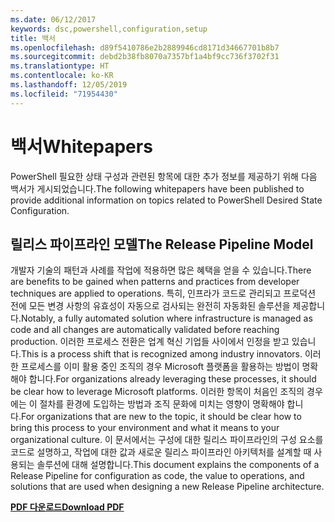 ```yaml
---
ms.date: 06/12/2017
keywords: dsc,powershell,configuration,setup
title: 백서
ms.openlocfilehash: d89f5410786e2b2889946cd8171d34667701b8b7
ms.sourcegitcommit: debd2b38fb8070a7357bf1a4bf9cc736f3702f31
ms.translationtype: HT
ms.contentlocale: ko-KR
ms.lasthandoff: 12/05/2019
ms.locfileid: "71954430"
---
```

# <a name="whitepapers"></a><span data-ttu-id="ee500-103">백서</span><span class="sxs-lookup"><span data-stu-id="ee500-103">Whitepapers</span></span>

<span data-ttu-id="ee500-104">PowerShell 필요한 상태 구성과 관련된 항목에 대한 추가 정보를 제공하기 위해 다음 백서가 게시되었습니다.</span><span class="sxs-lookup"><span data-stu-id="ee500-104">The following whitepapers have been published to provide additional information on topics related to PowerShell Desired State Configuration.</span></span>

## <a name="the-release-pipeline-model"></a><span data-ttu-id="ee500-105">릴리스 파이프라인 모델</span><span class="sxs-lookup"><span data-stu-id="ee500-105">The Release Pipeline Model</span></span>
<span data-ttu-id="ee500-106">개발자 기술의 패턴과 사례를 작업에 적용하면 많은 혜택을 얻을 수 있습니다.</span><span class="sxs-lookup"><span data-stu-id="ee500-106">There are benefits to be gained when patterns and practices from developer techniques are applied to operations.</span></span> <span data-ttu-id="ee500-107">특히, 인프라가 코드로 관리되고 프로덕션 전에 모든 변경 사항의 유효성이 자동으로 검사되는 완전히 자동화된 솔루션을 제공합니다.</span><span class="sxs-lookup"><span data-stu-id="ee500-107">Notably, a fully automated solution where infrastructure is managed as code and all changes are automatically validated before reaching production.</span></span> <span data-ttu-id="ee500-108">이러한 프로세스 전환은 업계 혁신 기업들 사이에서 인정을 받고 있습니다.</span><span class="sxs-lookup"><span data-stu-id="ee500-108">This is a process shift that is recognized among industry innovators.</span></span> <span data-ttu-id="ee500-109">이러한 프로세스를 이미 활용 중인 조직의 경우 Microsoft 플랫폼을 활용하는 방법이 명확해야 합니다.</span><span class="sxs-lookup"><span data-stu-id="ee500-109">For organizations already leveraging these processes, it should be clear how to leverage Microsoft platforms.</span></span> <span data-ttu-id="ee500-110">이러한 항목이 처음인 조직의 경우에는 이 절차를 환경에 도입하는 방법과 조직 문화에 미치는 영향이 명확해야 합니다.</span><span class="sxs-lookup"><span data-stu-id="ee500-110">For organizations that are new to the topic, it should be clear how to bring this process to your environment and what it means to your organizational culture.</span></span> <span data-ttu-id="ee500-111">이 문서에서는 구성에 대한 릴리스 파이프라인의 구성 요소를 코드로 설명하고, 작업에 대한 값과 새로운 릴리스 파이프라인 아키텍처를 설계할 때 사용되는 솔루션에 대해 설명합니다.</span><span class="sxs-lookup"><span data-stu-id="ee500-111">This document explains the components of a Release Pipeline for configuration as code, the value to operations, and solutions that are used when designing a new Release Pipeline architecture.</span></span>

<span data-ttu-id="ee500-112">**[PDF 다운로드](https://aka.ms/thereleasepipelinemodelpdf)**</span><span class="sxs-lookup"><span data-stu-id="ee500-112">**[Download PDF](https://aka.ms/thereleasepipelinemodelpdf)**</span></span>